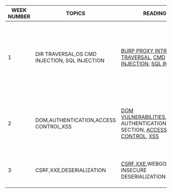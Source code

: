 |WEEK NUMBER|TOPICS|READINGS|LABS|
|-----------|------|--------|----|
|1          |DIR TRAVERSAL,OS CMD INJECTION, SQL INJECTION| <a href="https://portswigger.net/support/getting-started-with-burp-suite">BURP PROXY INTRO</a>, <a href="https://portswigger.net/web-security/file-path-traversal">DIR TRAVERSAL</a>, <a href="https://portswigger.net/web-security/os-command-injection">CMD INJECTION</a>, <a href="https://portswigger.net/web-security/sql-injection">SQL INJECTION</a>|WEBGOAT GENERAL, PORTSWIGGER DIRECTORY TRAVERSAL & COMMAND INJECTION, PORTSWIGGER SQL INJECTION OR WEBGOAT SQL INJECTION|
|2          |DOM,AUTHENTICATION,ACCESS CONTROL,XSS| <a href="https://portswigger.net/web-security/dom-based">DOM VULNERABILITIES</a>,WEBGOAT AUTHENTICATION FLAWS SECTION, <a href="https://portswigger.net/web-security/access-control">ACCESS CONTROL</a>, <a href="https://portswigger.net/web-security/cross-site-scripting">XSS</a>| PORTSWIGGER DOM BASED LABS, WEBGOAT AUTHENTICATION LABS, PORTSWIGGER ACCESS CONTROL & XSS LABS|
|3          |CSRF,XXE,DESERIALIZATION| <a href="https://portswigger.net/web-security/csrf">CSRF</a>,<a href="https://portswigger.net/web-security/xxe">XXE</a>,WEBGOAT INSECURE DESERIALIZATION SECTION| PORTSWIGGER CSRF LABS, WEBGOAT XXE & DESERIALIZATION LABS|
